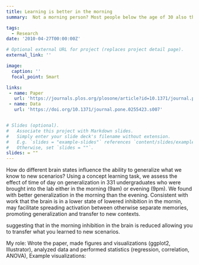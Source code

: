 ```yaml
---
title: Learning is better in the morning
summary:  Not a morning person? Most people below the age of 30 also think so. In a collaboration with Harvard Medical School, we  tested if the ability to learn new information differs in the morning vs. evening across 7 experiments. We find that the morning is actually the best time to learn new information, especially when we have to apply what we learned to new scenarios.

tags:
  - Research
date: '2010-04-27T00:00:00Z'

# Optional external URL for project (replaces project detail page).
external_link: ''

image:
  caption: ''
  focal_point: Smart

links:
 - name: Paper
   url: 'https://journals.plos.org/plosone/article?id=10.1371/journal.pone.0255423'
 - name: Data
   url: 'https://doi.org/10.1371/journal.pone.0255423.s007'


# Slides (optional).
#   Associate this project with Markdown slides.
#   Simply enter your slide deck's filename without extension.
#   E.g. `slides = "example-slides"` references `content/slides/example-slides.md`.
#   Otherwise, set `slides = ""`.
slides: = ""
---
```


How do different brain states influence the ability to generalize what we know to new scenarios? Using a concept learning task, we assess the effect of time of day on generalization in 331 undergraduates who were brought into the lab either in the morning (9am) or evening (9pm). We found with better generalization in the morning than the evening. Consistent with work that the brain is in a lower state of lowered inhibition in the mornin, may facilitate spreading activation between otherwise separate memories, promoting generalization and transfer to new contexts.

 suggesting that in the morning inhibition in the brain is reduced allowing you to transfer what you learned to new scenarios.

My role: Wrote the paper, made figures and visualizations (ggplot2, Illustrator), analyzed data and performed statistics (regression, correlation, ANOVA),
Example visualizations: